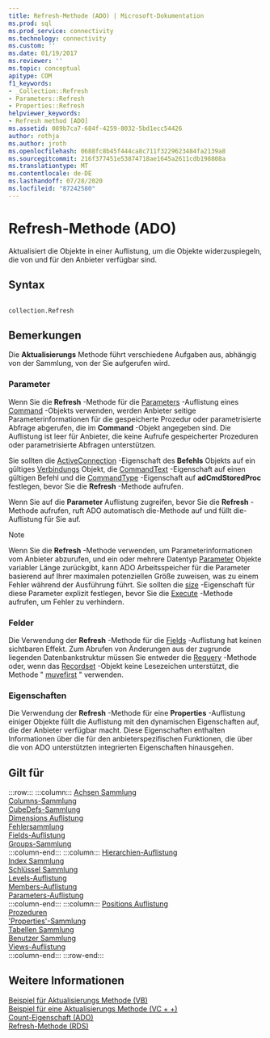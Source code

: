 ```yaml
---
title: Refresh-Methode (ADO) | Microsoft-Dokumentation
ms.prod: sql
ms.prod_service: connectivity
ms.technology: connectivity
ms.custom: ''
ms.date: 01/19/2017
ms.reviewer: ''
ms.topic: conceptual
apitype: COM
f1_keywords:
- _Collection::Refresh
- Parameters::Refresh
- Properties::Refresh
helpviewer_keywords:
- Refresh method [ADO]
ms.assetid: 089b7ca7-684f-4259-8032-5bd1ecc54426
author: rothja
ms.author: jroth
ms.openlocfilehash: 0688fc8b45f444ca8c711f3229623484fa2139a8
ms.sourcegitcommit: 216f377451e53874718ae1645a2611cdb198808a
ms.translationtype: MT
ms.contentlocale: de-DE
ms.lasthandoff: 07/28/2020
ms.locfileid: "87242580"
---
```

# <a name="refresh-method-ado"></a>Refresh-Methode (ADO)
Aktualisiert die Objekte in einer Auflistung, um die Objekte widerzuspiegeln, die von und für den Anbieter verfügbar sind.  
  
## <a name="syntax"></a>Syntax  
  
```  
  
collection.Refresh  
```  
  
## <a name="remarks"></a>Bemerkungen  
 Die **Aktualisierungs** Methode führt verschiedene Aufgaben aus, abhängig von der Sammlung, von der Sie aufgerufen wird.  
  
### <a name="parameters"></a>Parameter  
 Wenn Sie die **Refresh** -Methode für die [Parameters](../../../ado/reference/ado-api/parameters-collection-ado.md) -Auflistung eines [Command](../../../ado/reference/ado-api/command-object-ado.md) -Objekts verwenden, werden Anbieter seitige Parameterinformationen für die gespeicherte Prozedur oder parametrisierte Abfrage abgerufen, die im **Command** -Objekt angegeben sind. Die Auflistung ist leer für Anbieter, die keine Aufrufe gespeicherter Prozeduren oder parametrisierte Abfragen unterstützen.  
  
 Sie sollten die [ActiveConnection](../../../ado/reference/ado-api/activeconnection-property-ado.md) -Eigenschaft des **Befehls** Objekts auf ein gültiges [Verbindungs](../../../ado/reference/ado-api/connection-object-ado.md) Objekt, die [CommandText](../../../ado/reference/ado-api/commandtext-property-ado.md) -Eigenschaft auf einen gültigen Befehl und die [CommandType](../../../ado/reference/ado-api/commandtype-property-ado.md) -Eigenschaft auf **adCmdStoredProc** festlegen, bevor Sie die **Refresh** -Methode aufrufen.  
  
 Wenn Sie auf die **Parameter** Auflistung zugreifen, bevor Sie die **Refresh** -Methode aufrufen, ruft ADO automatisch die-Methode auf und füllt die-Auflistung für Sie auf.  
  
> [!NOTE]
>  Wenn Sie die **Refresh** -Methode verwenden, um Parameterinformationen vom Anbieter abzurufen, und ein oder mehrere Datentyp [Parameter](../../../ado/reference/ado-api/parameter-object.md) Objekte variabler Länge zurückgibt, kann ADO Arbeitsspeicher für die Parameter basierend auf Ihrer maximalen potenziellen Größe zuweisen, was zu einem Fehler während der Ausführung führt. Sie sollten die [size](../../../ado/reference/ado-api/size-property-ado-parameter.md) -Eigenschaft für diese Parameter explizit festlegen, bevor Sie die [Execute](../../../ado/reference/ado-api/execute-method-ado-command.md) -Methode aufrufen, um Fehler zu verhindern.  
  
### <a name="fields"></a>Felder  
 Die Verwendung der **Refresh** -Methode für die [Fields](../../../ado/reference/ado-api/fields-collection-ado.md) -Auflistung hat keinen sichtbaren Effekt. Zum Abrufen von Änderungen aus der zugrunde liegenden Datenbankstruktur müssen Sie entweder die [Requery](../../../ado/reference/ado-api/requery-method.md) -Methode oder, wenn das [Recordset](../../../ado/reference/ado-api/recordset-object-ado.md) -Objekt keine Lesezeichen unterstützt, die Methode " [muvefirst](../../../ado/reference/ado-api/movefirst-movelast-movenext-and-moveprevious-methods-ado.md) " verwenden.  
  
### <a name="properties"></a>Eigenschaften  
 Die Verwendung der **Refresh** -Methode für eine **Properties** -Auflistung einiger Objekte füllt die Auflistung mit den dynamischen Eigenschaften auf, die der Anbieter verfügbar macht. Diese Eigenschaften enthalten Informationen über die für den anbieterspezifischen Funktionen, die über die von ADO unterstützten integrierten Eigenschaften hinausgehen.  
  
## <a name="applies-to"></a>Gilt für  

:::row:::
    :::column:::
        [Achsen Sammlung](../../../ado/reference/ado-md-api/axes-collection-ado-md.md)  
        [Columns-Sammlung](../../../ado/reference/adox-api/columns-collection-adox.md)  
        [CubeDefs-Sammlung](../../../ado/reference/ado-md-api/cubedefs-collection-ado-md.md)  
        [Dimensions Auflistung](../../../ado/reference/ado-md-api/dimensions-collection-ado-md.md)  
        [Fehlersammlung](../../../ado/reference/ado-api/errors-collection-ado.md)  
        [Fields-Auflistung](../../../ado/reference/ado-api/fields-collection-ado.md)  
        [Groups-Sammlung](../../../ado/reference/adox-api/groups-collection-adox.md)  
    :::column-end:::
    :::column:::
        [Hierarchien-Auflistung](../../../ado/reference/ado-md-api/hierarchies-collection-ado-md.md)  
        [Index Sammlung](../../../ado/reference/adox-api/indexes-collection-adox.md)  
        [Schlüssel Sammlung](../../../ado/reference/adox-api/keys-collection-adox.md)  
        [Levels-Auflistung](../../../ado/reference/ado-md-api/levels-collection-ado-md.md)  
        [Members-Auflistung](../../../ado/reference/ado-md-api/members-collection-ado-md.md)  
        [Parameters-Auflistung](../../../ado/reference/ado-api/parameters-collection-ado.md)  
    :::column-end:::
    :::column:::
        [Positions Auflistung](../../../ado/reference/ado-md-api/positions-collection-ado-md.md)  
        [Prozeduren](../../../ado/reference/adox-api/procedures-collection-adox.md)  
        ['Properties'-Sammlung](../../../ado/reference/ado-api/properties-collection-ado.md)  
        [Tabellen Sammlung](../../../ado/reference/adox-api/tables-collection-adox.md)  
        [Benutzer Sammlung](../../../ado/reference/adox-api/users-collection-adox.md)  
        [Views-Auflistung](../../../ado/reference/adox-api/views-collection-adox.md)  
    :::column-end:::
:::row-end:::

## <a name="see-also"></a>Weitere Informationen  
 [Beispiel für Aktualisierungs Methode (VB)](../../../ado/reference/ado-api/refresh-method-example-vb.md)   
 [Beispiel für eine Aktualisierungs Methode (VC + +)](../../../ado/reference/ado-api/refresh-method-example-vc.md)   
 [Count-Eigenschaft (ADO)](../../../ado/reference/ado-api/count-property-ado.md)   
 [Refresh-Methode (RDS)](../../../ado/reference/rds-api/refresh-method-rds.md)
